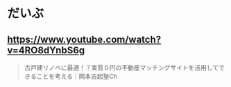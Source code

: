 # だいぶ

## https://www.youtube.com/watch?v=4RO8dYnbS6g

> 古戸建リノベに最適！？実質０円の不動産マッチングサイトを活用してできることを考える｜岡本吉起塾Ch 
